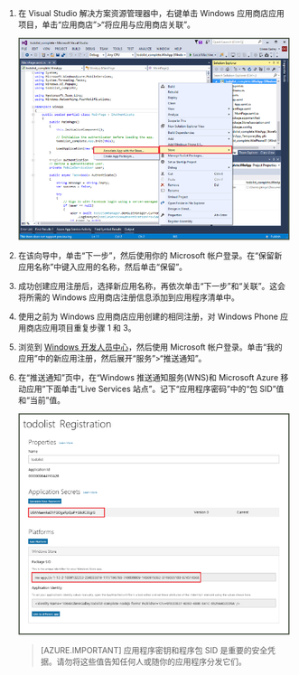 
1. 在 Visual Studio 解决方案资源管理器中，右键单击 Windows 应用商店应用项目，单击“应用商店”>“将应用与应用商店关联”。

    ![关联应用与 Windows 应用商店](./media/app-service-mobile-register-wns/notification-hub-associate-win8-app.png)  

2. 在该向导中，单击“下一步”，然后使用你的 Microsoft 帐户登录。在“保留新应用名称”中键入应用的名称，然后单击“保留”。
3. 成功创建应用注册后，选择新应用名称，再依次单击“下一步”和“关联”。这会将所需的 Windows 应用商店注册信息添加到应用程序清单中。
4. 使用之前为 Windows 应用商店应用创建的相同注册，对 Windows Phone 应用商店应用项目重复步骤 1 和 3。
5. 浏览到 [Windows 开发人员中心](https://dev.windows.com/zh-CN/overview)，然后使用 Microsoft 帐户登录。单击“我的应用”中的新应用注册，然后展开“服务”>“推送通知”。
6. 在“推送通知”页中，在“Windows 推送通知服务(WNS)和 Microsoft Azure 移动应用”下面单击“Live Services 站点”。记下“应用程序密码”中的“包 SID”值和“当前”值。

    ![开发人员中心中的应用设置](./media/app-service-mobile-register-wns/mobile-services-win8-app-push-auth.png)  


    > [AZURE.IMPORTANT] 应用程序密钥和程序包 SID 是重要的安全凭据。请勿将这些值告知任何人或随你的应用程序分发它们。

<!---HONumber=Mooncake_0116_2017-->